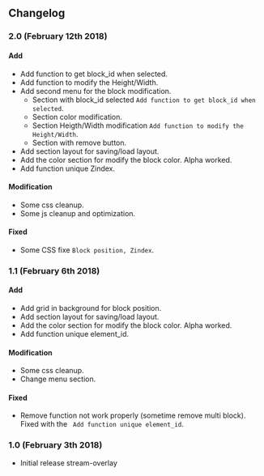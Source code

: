 ## Changelog ##

### 2.0 (February 12th 2018) ###
#### Add
* Add function to get block_id when selected.
* Add function to modify the Height/Width.
* Add second menu for the block modification.
	* Section with block_id selected  `Add function to get block_id when selected`.
	* Section color modification.
	* Section Heigth/Width modification `Add function to modify the Height/Width`.
	* Section with remove button.
* Add section layout for saving/load layout.
* Add the color section for modify the block color. Alpha worked.
* Add function unique Zindex. 

#### Modification
* Some css cleanup.
* Some js cleanup and optimization.


#### Fixed
* Some CSS fixe `Block position, Zindex`.


### 1.1 (February 6th 2018) ###
#### Add
* Add grid in background for block position.
* Add section layout for saving/load layout.
* Add the color section for modify the block color. Alpha worked.
* Add function unique element_id. 

#### Modification
* Some css cleanup.
* Change menu section.

#### Fixed
* Remove function not work properly (sometime remove multi block). Fixed with the `
Add function unique element_id`.


### 1.0 (February 3th 2018) ###

* Initial release stream-overlay
